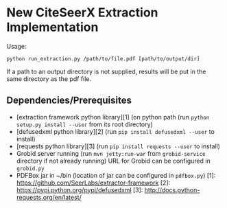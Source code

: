 # New CiteSeerX Extraction Implementation #

Usage:

    python run_extraction.py /path/to/file.pdf [path/to/output/dir]

If a path to an output directory is not supplied, results will be put in the same directory
as the pdf file.

## Dependencies/Prerequisites ##
   * [extraction framework python library][1] (on python path (run `python setup.py install --user` from its root directory)
   * [defusedxml python library][2] (run `pip install defusedxml --user` to install)
   * [requests python library][3] (run `pip install requests --user` to install)
   * Grobid server running (run `mvn jetty:run-war` from `grobid-service` directory if not already running)
     URL for Grobid can be configured in `grobid.py`
   * PDFBox jar in ~/bin (location of jar can be configured in `pdfbox.py`)
[1]: https://github.com/SeerLabs/extractor-framework
[2]: https://pypi.python.org/pypi/defusedxml
[3]: http://docs.python-requests.org/en/latest/

